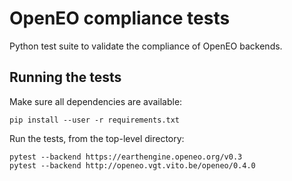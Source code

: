 # OpenEO compliance tests

Python test suite to validate the compliance of OpenEO backends.

## Running the tests
Make sure all dependencies are available:

`pip install --user -r requirements.txt
`

Run the tests, from the top-level directory:
```
pytest --backend https://earthengine.openeo.org/v0.3
pytest --backend http://openeo.vgt.vito.be/openeo/0.4.0
```
